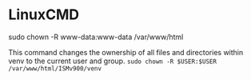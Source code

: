 # LinuxCMD


sudo chown -R www-data:www-data /var/www/html


This command changes the ownership of all files and directories within venv to the current user and group.
`sudo chown -R $USER:$USER /var/www/html/ISMv900/venv`
